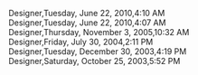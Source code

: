 ﻿Designer,Tuesday, June 22, 2010,4:10 AM  Designer,Tuesday, June 22, 2010,4:07 AM  Designer,Thursday, November 3, 2005,10:32 AM  Designer,Friday, July 30, 2004,2:11 PM  Designer,Tuesday, December 30, 2003,4:19 PM  Designer,Saturday, October 25, 2003,5:52 PM